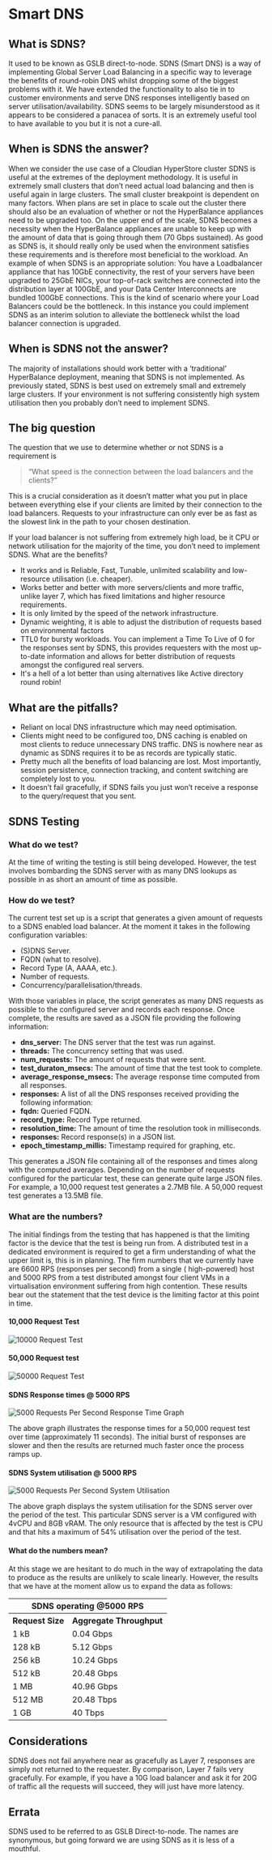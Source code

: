 # Smart DNS

<show-structure for="chapter,procedure" depth="2"/>

## What is SDNS?

It used to be known as GSLB direct-to-node. SDNS (Smart DNS) is a way of implementing Global Server Load Balancing in a
specific way to leverage the benefits of round-robin DNS whilst dropping some of the biggest problems with it. We have
extended the functionality to also tie in to customer environments and serve DNS responses intelligently based on server
utilisation/availability. SDNS seems to be largely misunderstood as it appears to be considered a panacea of sorts. It
is an extremely useful tool to have available to you but it is not a cure-all.

## When is SDNS the answer?

When we consider the use case of a Cloudian HyperStore cluster SDNS is useful at the extremes of the deployment
methodology. It is useful in extremely small clusters that don’t need actual load balancing and then is useful again in
large clusters. The small cluster breakpoint is dependent on many factors. When plans are set in place to scale out the
cluster there should also be an evaluation of whether or not the HyperBalance appliances need to be upgraded too. On the
upper end of the scale, SDNS becomes a necessity when the HyperBalance appliances are unable to keep up with the amount
of data that is going through them (70 Gbps sustained). As good as SDNS is, it should really only be used when the
environment satisfies these requirements and is therefore most beneficial to the workload. An example of when SDNS is an
appropriate solution: You have a Loadbalancer appliance that has 10GbE connectivity, the rest of your servers have been
upgraded to 25GbE NICs, your top-of-rack switches are connected into the distribution layer at 100GbE, and your Data
Center Interconnects are bundled 100GbE connections. This is the kind of scenario where your Load Balancers could be the
bottleneck. In this instance you could implement SDNS as an interim solution to alleviate the bottleneck whilst the load
balancer connection is upgraded.

## When is SDNS not the answer?

The majority of installations should work better with a ‘traditional’ HyperBalance deployment, meaning that SDNS is not
implemented. As previously stated, SDNS is best used on extremely small and extremely large clusters. If your
environment is not suffering consistently high system utilisation then you probably don’t need to implement SDNS.

## The big question

The question that we use to determine whether or not SDNS is a requirement is

> “What speed is the connection between the load balancers and the clients?”

This is a crucial consideration as it doesn’t matter what you put in place between everything else if your clients are
limited by their connection to the load balancers. Requests to your infrastructure can only ever be as fast as the
slowest link in the path to your chosen destination.

If your load balancer is not suffering from extremely high load, be it CPU or network utilisation for the majority of
the time, you don’t need to implement SDNS.
What are the benefits?

- It works and is Reliable, Fast, Tunable, unlimited scalability and low-resource utilisation (i.e. cheaper).
- Works better and better with more servers/clients and more traffic, unlike layer 7, which has fixed limitations and
  higher resource requirements.
- It is only limited by the speed of the network infrastructure.
- Dynamic weighting, it is able to adjust the distribution of requests based on environmental factors
- TTL0 for bursty workloads. You can implement a Time To Live of 0 for the responses sent by SDNS, this provides
  requesters with the most up-to-date information and allows for better distribution of requests amongst the configured
  real servers.
- It's a hell of a lot better than using alternatives like Active directory round robin!

## What are the pitfalls?

- Reliant on local DNS infrastructure which may need optimisation.
- Clients might need to be configured too, DNS caching is enabled on most clients to reduce unnecessary DNS traffic. DNS
  is nowhere near as dynamic as SDNS requires it to be as records are typically static.
- Pretty much all the benefits of load balancing are lost. Most importantly, session persistence, connection tracking,
  and content switching are completely lost to you.
- It doesn’t fail gracefully, if SDNS fails you just won’t receive a response to the query/request that you sent.

## SDNS Testing

### What do we test?

At the time of writing the testing is still being developed. However, the test involves bombarding the SDNS server with
as many DNS lookups as possible in as short an amount of time as possible.

### How do we test?

The current test set up is a script that generates a given amount of requests to a SDNS enabled load balancer. At the
moment it takes in the following configuration variables:

- (S)DNS Server.
- FQDN (what to resolve).
- Record Type (A, AAAA, etc.).
- Number of requests.
- Concurrency/parallelisation/threads.

With those variables in place, the script generates as many DNS requests as possible to the configured server and
records each response. Once complete, the results are saved as a JSON file providing the following information:

- **dns_server:** The DNS server that the test was run against.
- **threads:** The concurrency setting that was used.
- **num_requests:** The amount of requests that were sent.
- **test_duraton_msecs:** The amount of time that the test took to complete.
- **average_response_msecs:** The average response time computed from all responses.
- **responses:** A list of all the DNS responses received providing the following information:
- **fqdn:** Queried FQDN.
- **record_type:** Record Type returned.
- **resolution_time:** The amount of time the resolution took in milliseconds.
- **responses:** Record response(s) in a JSON list.
- **epoch_timestamp_millis:** Timestamp required for graphing, etc.

This generates a JSON file containing all of the responses and times along with the computed averages. Depending on the
number of requests configured for the particular test, these can generate quite large JSON files. For example, a 10,000
request test generates a 2.7MB file. A 50,000 request test generates a 13.5MB file.

### What are the numbers?

The initial findings from the testing that has happened is that the limiting factor is the device that the test is being
run from. A distributed test in a dedicated environment is required to get a firm understanding of what the upper limit
is, this is in planning. The firm numbers that we currently have are 6600 RPS (responses per second) from a single (
high-powered) host and 5000 RPS from a test distributed amongst four client VMs in a virtualisation environment
suffering from high contention. These results bear out the statement that the test device is the limiting factor at this
point in time.

#### 10,000 Request Test

![10000 Request Test](10000_Requests_SDNS.png)

#### 50,000 Request test

![50000 Request Test](50000_Requests_SDNS.png)

#### SDNS Response times @ 5000 RPS

![5000 Requests Per Second Response Time Graph](5000_RPS_Response_Graph.png)

The above graph illustrates the response times for a 50,000 request test over time (approximately 11 seconds). The
initial burst of responses are slower and then the results are returned much faster once the process ramps up.

#### SDNS System utilisation @ 5000 RPS

![5000 Requests Per Second System Utilisation](5000_RPS_System_Usage.png)

The above graph displays the system utilisation for the SDNS server over the period of the test. This particular SDNS
server is a VM configured with 4vCPU and 8GB vRAM. The only resource that is affected by the test is CPU and that hits a
maximum of 54% utilisation over the period of the test.

#### What do the numbers mean?

At this stage we are hesitant to do much in the way of extrapolating the data to produce as the results are unlikely to
scale linearly. However, the results that we have at the moment allow us to expand the data as follows:

<table>
  <tr><th colspan="2">SDNS operating @5000 RPS</th></tr>
  <tr><th>Request Size</th><th>Aggregate Throughput</th></tr>
  <tr><td>1 kB</td><td>0.04 Gbps</td></tr>
  <tr><td>128 kB</td><td>5.12 Gbps</td></tr>
  <tr><td>256 kB</td><td>10.24 Gbps</td></tr>
  <tr><td>512 kB</td><td>20.48 Gbps</td></tr>
  <tr><td>1 MB</td><td>40.96 Gbps</td></tr>
  <tr><td>512 MB</td><td>20.48 Tbps</td></tr>
  <tr><td>1 GB</td><td>40 Tbps</td></tr>
</table>

## Considerations

SDNS does not fail anywhere near as gracefully as Layer 7, responses are simply not returned to the requester. By
comparison, Layer 7 fails very gracefully. For example, if you have a 10G load balancer and ask it for 20G of traffic
all the
requests will succeed, they will just have more latency.

## Errata

SDNS used to be referred to as GSLB Direct-to-node. The names are synonymous, but going forward we are using SDNS as it
is less of a mouthful.
